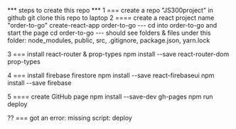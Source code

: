 *** steps to create this repo ***
1 === create a repo "JS300project" in github
git clone this repo to laptop
2 ==== create a react project name "order-to-go"
create-react-app order-to-go
--- cd into order-to-go and start the page
cd order-to-go
--- should see folders & files under this folder: node_modules, public, src, .gitignore, package.json, yarn.lock  

3 === install react-router & prop-types
npm install --save react-router-dom prop-types

4 === install firebase firestore
npm install --save react-firebaseui 
npm install --save firebase

5 ==== create GitHub page
npm install --save-dev gh-pages
npm run deploy

?? === got an error:  missing script: deploy
